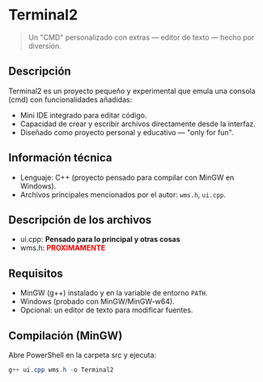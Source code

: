# Terminal2

> Un "CMD" personalizado con extras — editor de texto — hecho por diversión.



Descripción
-----------
Terminal2 es un proyecto pequeño y experimental que emula una consola (cmd) con funcionalidades añadidas:
- Mini IDE integrado para editar código.
- Capacidad de crear y escribir archivos directamente desde la interfaz.
- Diseñado como proyecto personal y educativo — "only for fun".

Información técnica
-------------------
- Lenguaje: C++ (proyecto pensado para compilar con MinGW en Windows).
- Archivos principales mencionados por el autor: `wms.h`, `ui.cpp`.

Descripción de los archivos
---------------------------
- ui.cpp: <b> Pensado para lo principal y otras cosas </b>
- wms.h: <b> <font color="#FF0000">PROXIMAMENTE</font> </b>

Requisitos
---------
- MinGW (g++) instalado y en la variable de entorno `PATH`.
- Windows (probado con MinGW/MinGW-w64).
- Opcional: un editor de texto para modificar fuentes.

Compilación (MinGW)
-------------------
Abre PowerShell en la carpeta src y ejecuta:

```powershell
g++ ui.cpp wms.h -o Terminal2